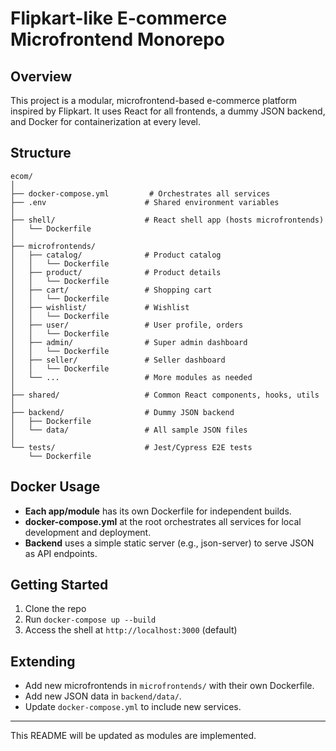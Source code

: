 # Flipkart-like E-commerce Microfrontend Monorepo

## Overview
This project is a modular, microfrontend-based e-commerce platform inspired by Flipkart. It uses React for all frontends, a dummy JSON backend, and Docker for containerization at every level.

## Structure
```
ecom/
│
├── docker-compose.yml         # Orchestrates all services
├── .env                      # Shared environment variables
│
├── shell/                    # React shell app (hosts microfrontends)
│   └── Dockerfile
│
├── microfrontends/
│   ├── catalog/              # Product catalog
│   │   └── Dockerfile
│   ├── product/              # Product details
│   │   └── Dockerfile
│   ├── cart/                 # Shopping cart
│   │   └── Dockerfile
│   ├── wishlist/             # Wishlist
│   │   └── Dockerfile
│   ├── user/                 # User profile, orders
│   │   └── Dockerfile
│   ├── admin/                # Super admin dashboard
│   │   └── Dockerfile
│   ├── seller/               # Seller dashboard
│   │   └── Dockerfile
│   └── ...                   # More modules as needed
│
├── shared/                   # Common React components, hooks, utils
│
├── backend/                  # Dummy JSON backend
│   ├── Dockerfile
│   └── data/                 # All sample JSON files
│
└── tests/                    # Jest/Cypress E2E tests
    └── Dockerfile
```

## Docker Usage
- **Each app/module** has its own Dockerfile for independent builds.
- **docker-compose.yml** at the root orchestrates all services for local development and deployment.
- **Backend** uses a simple static server (e.g., json-server) to serve JSON as API endpoints.

## Getting Started
1. Clone the repo
2. Run `docker-compose up --build`
3. Access the shell at `http://localhost:3000` (default)

## Extending
- Add new microfrontends in `microfrontends/` with their own Dockerfile.
- Add new JSON data in `backend/data/`.
- Update `docker-compose.yml` to include new services.

---

This README will be updated as modules are implemented. 